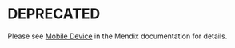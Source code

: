 # DEPRECATED

Please see [Mobile Device](https://docs.mendix.com/appstore/widgets/mobile-device) in the Mendix documentation for details.
